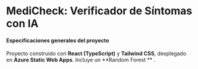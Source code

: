 # MediCheck: Verificador de Síntomas con IA

#### Especificaciones generales del proyecto
Proyecto construido con **React (TypeScript)** y **Tailwind CSS**, desplegado en **Azure Static Web Apps**. Incluye un  **Random Forest ** .
